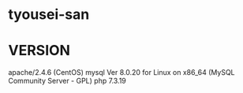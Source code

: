 # tyousei-san

# VERSION
apache/2.4.6 (CentOS)
mysql Ver 8.0.20 for Linux on x86_64 (MySQL Community Server - GPL)
php 7.3.19